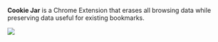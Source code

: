 **Cookie Jar** is a Chrome Extension that erases all browsing data while preserving data useful for existing bookmarks.

![][preview]

[preview]: https://github.com/pioug/cookie-jar/blob/main/store/screenshot-1.png
